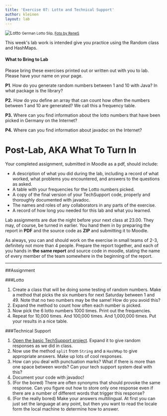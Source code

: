 ```yaml
---
title: 'Exercise 07: Lotto and Technical Support'
author: kleinen
layout: lab
---
```


![Lotto](../../images/lotto.jpg)
<small class = "float-right">German Lotto Slip, [Foto by ReneS](https://www.flickr.com/photos/rene-germany/98668296)</small>

This week's lab work is intended give you practice using the Random class and HashMaps.

#### What to Bring to Lab

Please bring these exercises printed out or written out with you to lab. Please have your name on your page.

**P1**. How do you generate random numbers between 1 and 10 with Java? In what package is the library?

**P2.** How do you define an array that can count how often the numbers between 1 and 10 are generated? We call this a frequency table.

**P3.** Where can you find information about the lotto numbers that have been picked in Germany on the Internet?

**P4.** Where can you find information about javadoc on the Internet?

# Post-Lab, AKA  What To Turn In
Your completed assignment, submitted in Moodle as a pdf,
should include:

- A description of what you did during the lab, including a record of what worked, what problems you encountered, and answers to the questions as asked.
- A table with your frequencies for the Lotto numbers picked.
- A copy of the final version of your TechSupport code, properly and thoroughly documented with javadoc.
- The names and roles of any collaborators in any parts of the exercise.
- A record of how long you needed for this lab and what you learned.

Lab assignments are due the night before your next class at 23.00. They may, of course, be turned in earlier. You hand them in by preparing the report in **PDF**  and the source code as **ZIP** and submitting it to Moodle.

As always, you can and should work on the exercise in small teams of 2-3, definitely not more than 4 people. Prepare the report together, and each of you hands in **the same report** and source code in moodle, stating the name of every member of the team somewhere in the beginning of the report.

* * *

##Assignment

###Lotto

1. Create a class that will be doing some testing of random numbers. Make a method that picks the six numbers for next Saturday between 1 and 49. Note that no two numbers may be the same! How do you avoid this?
2. Expand the method to count how often each number is picked.
3. Now pick the 6 lotto numbers 1000 times. Print out the frequencies.
4. Repeat for 10,000 times. And 100,000 times. And 1,000,000 times. Put your results in a nice table.

###Technical Support
1. [Open the basic TechSupport project](https://github.com/htw-imi-info1/exercise07-archived). Expand it to give random responses as we did in class.
2. Now use the method `split` from `String` and a `HashMap` to give appropriate answers. Make up lots of cool responses.
3. How can you deal with punctuation marks? What if there is more than one space between words? Can your tech support system deal with this?
4. Document your code with javadoc!
5. (For the bored) There are often synonyms that should provoke the same response. Can you figure out how to store only one response even if there are a number of different words that trigger this response?
6. (For the really bored) Make your answers multilingual. At first you can just set the language at any point, but then you want to read the locale form the local machine to determine how to answer.
